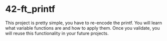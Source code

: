 # 42-ft_printf
This project is pretty simple, you have to re-encode the printf. You will learn what variable functions are and how to apply them. Once you validate, you will reuse this functionality in your future projects.

